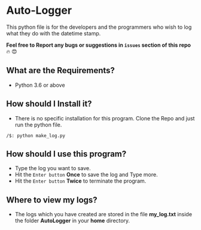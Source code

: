 # Auto-Logger
This python file is for the developers and the programmers who wish to log what they do with the datetime stamp.

**Feel free to Report any bugs or suggestions in `issues` section of this repo** :fire: :heart_eyes:

## What are the Requirements?

- Python 3.6 or above

## How should I Install it?

- There is no specific installation for this program. Clone the Repo and just run the python file.

```
/$: python make_log.py
```

## How should I use this program?

- Type the log you want to save.
- Hit the `Enter button` **Once** to save the log and Type more.
- Hit the `Enter button` **Twice** to terminate the program. 

## Where to view my logs?

- The logs which you have created are stored in the file **my_log.txt** inside the folder **AutoLogger** in your **home** directory.
